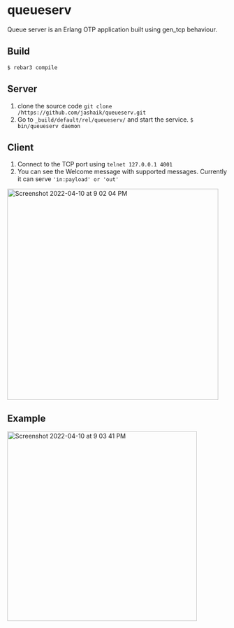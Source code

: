 queueserv
=====

Queue server is an Erlang OTP application built using gen_tcp behaviour.

Build
-----

    $ rebar3 compile
    
Server
------
1. clone the source code `git clone /https://github.com/jashaik/queueserv.git`
2. Go to `_build/default/rel/queueserv/` and start the service. 
`
   $ bin/queueserv daemon
 `
 
Client
------
1. Connect to the TCP port using `telnet 127.0.0.1 4001`
2. You can see the Welcome message with supported messages. Currently it can serve `'in:payload' or 'out'`
    
<img width="483" alt="Screenshot 2022-04-10 at 9 02 04 PM" src="https://user-images.githubusercontent.com/76031665/162627155-733a8014-2658-4b3f-b819-36ef737948be.png">

Example
-------
<img width="434" alt="Screenshot 2022-04-10 at 9 03 41 PM" src="https://user-images.githubusercontent.com/76031665/162627213-ae150988-b2ff-463b-872b-eaa143668c69.png">
